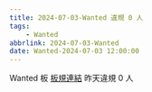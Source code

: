```yaml
---
title: 2024-07-03-Wanted 違規 0 人
tags:
    - Wanted
abbrlink: 2024-07-03-Wanted
date: Wanted-2024-07-03 12:00:00
---
```

Wanted 板 [板規連結](https://www.ptt.cc/bbs/Wanted/M.1608829773.A.D3B.html)
昨天違規 0 人
